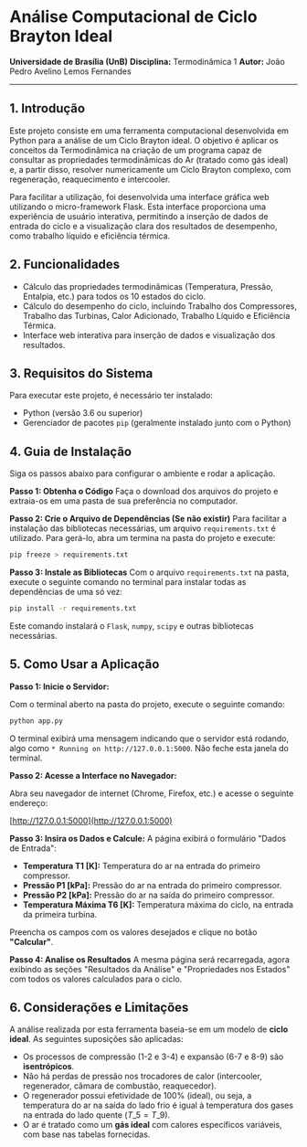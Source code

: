 

# Análise Computacional de Ciclo Brayton Ideal

**Universidade de Brasília (UnB)**
**Disciplina:** Termodinâmica 1
**Autor:** João Pedro Avelino Lemos Fernandes

---

## 1. Introdução

Este projeto consiste em uma ferramenta computacional desenvolvida em Python para a análise de um Ciclo Brayton ideal. O objetivo é aplicar os conceitos da Termodinâmica na criação de um programa capaz de consultar as propriedades termodinâmicas do Ar (tratado como gás ideal) e, a partir disso, resolver numericamente um Ciclo Brayton complexo, com regeneração, reaquecimento e intercooler.

Para facilitar a utilização, foi desenvolvida uma interface gráfica web utilizando o micro-framework Flask. Esta interface proporciona uma experiência de usuário interativa, permitindo a inserção de dados de entrada do ciclo e a visualização clara dos resultados de desempenho, como trabalho líquido e eficiência térmica.

## 2. Funcionalidades

* Cálculo das propriedades termodinâmicas (Temperatura, Pressão, Entalpia, etc.) para todos os 10 estados do ciclo.
* Cálculo do desempenho do ciclo, incluindo Trabalho dos Compressores, Trabalho das Turbinas, Calor Adicionado, Trabalho Líquido e Eficiência Térmica.
* Interface web interativa para inserção de dados e visualização dos resultados.

## 3. Requisitos do Sistema

Para executar este projeto, é necessário ter instalado:

* Python (versão 3.6 ou superior)
* Gerenciador de pacotes `pip` (geralmente instalado junto com o Python)

## 4. Guia de Instalação

Siga os passos abaixo para configurar o ambiente e rodar a aplicação.

**Passo 1: Obtenha o Código**
Faça o download dos arquivos do projeto e extraia-os em uma pasta de sua preferência no computador.

**Passo 2: Crie o Arquivo de Dependências (Se não existir)**
Para facilitar a instalação das bibliotecas necessárias, um arquivo `requirements.txt` é utilizado. Para gerá-lo, abra um termina na pasta do projeto e execute:

```bash
pip freeze > requirements.txt
````

**Passo 3: Instale as Bibliotecas**
Com o arquivo `requirements.txt` na pasta, execute o seguinte comando no terminal para instalar todas as dependências de uma só vez:

```bash
pip install -r requirements.txt
```

Este comando instalará o `Flask`, `numpy`, `scipy` e outras bibliotecas necessárias.

## 5\. Como Usar a Aplicação

**Passo 1: Inicie o Servidor:**

Com o terminal aberto na pasta do projeto, execute o seguinte comando:

```bash
python app.py
```

O terminal exibirá uma mensagem indicando que o servidor está rodando, algo como `* Running on http://127.0.0.1:5000`. Não feche esta janela do terminal.

**Passo 2: Acesse a Interface no Navegador:**

Abra seu navegador de internet (Chrome, Firefox, etc.) e acesse o seguinte endereço:

[http://127.0.0.1:5000](http://127.0.0.1:5000)

**Passo 3: Insira os Dados e Calcule:**
A página exibirá o formulário "Dados de Entrada":

  * **Temperatura T1 [K]:** Temperatura do ar na entrada do primeiro compressor.
  * **Pressão P1 [kPa]:** Pressão do ar na entrada do primeiro compressor.
  * **Pressão P2 [kPa]:** Pressão do ar na saída do primeiro compressor.
  * **Temperatura Máxima T6 [K]:** Temperatura máxima do ciclo, na entrada da primeira turbina.

Preencha os campos com os valores desejados e clique no botão **"Calcular"**.

**Passo 4: Analise os Resultados**
A mesma página será recarregada, agora exibindo as seções "Resultados da Análise" e "Propriedades nos Estados" com todos os valores calculados para o ciclo.

## 6\. Considerações e Limitações

A análise realizada por esta ferramenta baseia-se em um modelo de **ciclo ideal**. As seguintes suposições são aplicadas:

  * Os processos de compressão (1-2 e 3-4) e expansão (6-7 e 8-9) são **isentrópicos**.
  * Não há perdas de pressão nos trocadores de calor (intercooler, regenerador, câmara de combustão, reaquecedor).
  * O regenerador possui efetividade de 100% (ideal), ou seja, a temperatura do ar na saída do lado frio é igual à temperatura dos gases na entrada do lado quente ($T\_5 = T\_9$).
  * O ar é tratado como um **gás ideal** com calores específicos variáveis, com base nas tabelas fornecidas.
